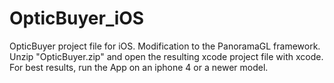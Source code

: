 OpticBuyer_iOS
==============

OpticBuyer project file for iOS. Modification to the PanoramaGL framework. Unzip "OpticBuyer.zip" and open the resulting xcode project file with xcode. For best results, run the App on an iphone 4 or a newer model.